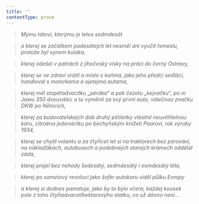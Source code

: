```yaml
---
title: ''
contentType: prose
---
```


> _Mýmu tátovi, kterýmu je letos sedmdesát_

> _a kterej se začátkem padesátejch let nesměl ani vyučit ře­meslu, protože byl synem kulaka,_

> _kterej odešel v patnácti z jihočeský vísky na práci do černý Ostravy,_

> _kterej se ve zdraví vrátil a místo s koňma, jako jeho předci sedláci, handloval s motorkama a ojetejma autama,_

> _kterej měl stopětadvacítku „péráka“ a pak čézetu „kejvačku“, po ní Jawu 350 dvouválec a tu vyměnil za svý první auto, válečnou značku DKW po Němcích,_

> _kterej za budovatelskejch dob druhý pětiletky vlastnil ne­uvěřitelnou káru, citroëna jedenáctku po bechyňským knížeti Paarovi, rok výroby 1934,_

> _kterej se chytil volantu a za čtyřicet let si na traktorech bez pérování, na náklaďákách, autobusech a podobnejch starejch krámech oddělal záda,_

> _kterej projel bez nehody šedesátý, sedmdesátý i osmdesátý léta,_

> _kterej po sametový revoluci jako šofér autokaru viděl půlku Evropy_

> _a kterej si dodnes pamatuje, jako by to bylo včera, každej kousek pole z toho čtyřiadvacetihektarovýho statku, co už dávno není…_
